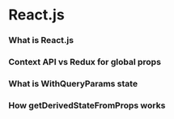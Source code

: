 # React.js

### What is React.js



### Context API vs Redux for global props



### What is WithQueryParams state



### How getDerivedStateFromProps works

